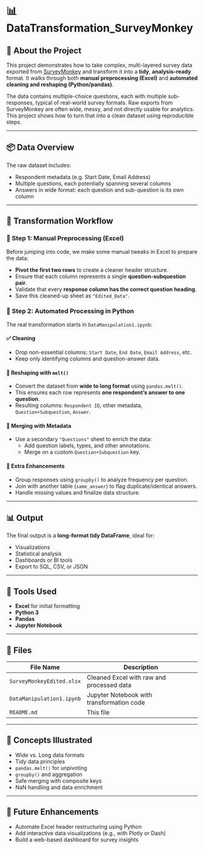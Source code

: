 # 📊 DataTransformation_SurveyMonkey

## 📝 About the Project

This project demonstrates how to take complex, multi-layered survey data exported from [SurveyMonkey](http://surveymonkey.com/) and transform it into a **tidy**, **analysis-ready** format. It walks through both **manual preprocessing (Excel)** and **automated cleaning and reshaping (Python/pandas)**.

The data contains multiple-choice questions, each with multiple sub-responses, typical of real-world survey formats. Raw exports from SurveyMonkey are often wide, messy, and not directly usable for analytics. This project shows how to turn that into a clean dataset using reproducible steps.

---

## 📦 Data Overview

The raw dataset includes:
- Respondent metadata (e.g. Start Date, Email Address)
- Multiple questions, each potentially spanning several columns
- Answers in wide format: each question and sub-question is its own column

---

## 🔄 Transformation Workflow

### 🧮 Step 1: Manual Preprocessing (Excel)
Before jumping into code, we make some manual tweaks in Excel to prepare the data:
- **Pivot the first two rows** to create a cleaner header structure.
- Ensure that each column represents a single **question-subquestion pair**.
- Validate that every **response column has the correct question heading**.
- Save this cleaned-up sheet as `"Edited_Data"`.

### 🐍 Step 2: Automated Processing in Python
The real transformation starts in `DataManipulation1.ipynb`:

#### ✅ Cleaning
- Drop non-essential columns: `Start Date`, `End Date`, `Email Address`, etc.
- Keep only identifying columns and question-answer data.

#### 🔁 Reshaping with `melt()`
- Convert the dataset from **wide to long format** using `pandas.melt()`.
- This ensures each row represents **one respondent’s answer to one question**.
- Resulting columns: `Respondent ID`, other metadata, `Question+Subquestion`, `Answer`.

#### 🔗 Merging with Metadata
- Use a secondary `"Questions"` sheet to enrich the data:
  - Add question labels, types, and other annotations.
  - Merge on a custom `Question+Subquestion` key.

#### 🧠 Extra Enhancements
- Group responses using `groupby()` to analyze frequency per question.
- Join with another table (`same_answer`) to flag duplicate/identical answers.
- Handle missing values and finalize data structure.

---

## 📊 Output

The final output is a **long-format tidy DataFrame**, ideal for:
- Visualizations
- Statistical analysis
- Dashboards or BI tools
- Export to SQL, CSV, or JSON

---

## 🧰 Tools Used

- **Excel** for initial formatting
- **Python 3**
- **Pandas**
- **Jupyter Notebook**

---

## 📁 Files

| File Name              | Description                              |
|------------------------|------------------------------------------|
| `SurveyMonkeyEdited.xlsx` | Cleaned Excel with raw and processed data |
| `DataManipulation1.ipynb` | Jupyter Notebook with transformation code |
| `README.md`            | This file                                |

---

## 🧠 Concepts Illustrated

- Wide vs. Long data formats
- Tidy data principles
- `pandas.melt()` for unpivoting
- `groupby()` and aggregation
- Safe merging with composite keys
- NaN handling and data enrichment

---

## 🚀 Future Enhancements

- Automate Excel header restructuring using Python
- Add interactive data visualizations (e.g., with Plotly or Dash)
- Build a web-based dashboard for survey insights
